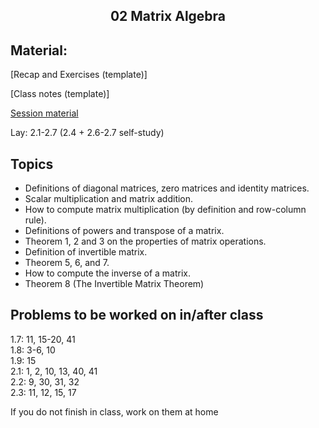 <h2 align="center">02 Matrix Algebra</h2>

## Material:

[Recap and Exercises (template)]

[Class notes (template)]

[Session material](https://viaucdk-my.sharepoint.com/:f:/g/personal/rib_viauc_dk/EgCkADot6NBNgecwld6KLpwBki3OkF32RFBmtB_xbwSBoQ?e=DY1uNJ)

<p>Lay:&nbsp;2.1-2.7 (2.4 + 2.6-2.7 self-study)</p>

## Topics
<ul>
 <li>Definitions of diagonal matrices, zero matrices and identity matrices.</li>
 <li>Scalar multiplication and matrix addition.</li>
 <li>How to compute matrix multiplication (by definition and row-column rule).</li>
 <li>Definitions of powers and transpose of a matrix.</li>
 <li>Theorem 1, 2 and 3 on the properties of matrix operations.</li>
 <li>Definition of invertible matrix.</li>
 <li>Theorem 5, 6, and 7.</li>
 <li>How to compute the inverse of a matrix.</li>
 <li>Theorem 8 (The Invertible Matrix Theorem)</li>
</ul>

## Problems to be worked on in/after class

<p>1.7: 11, 15-20, 41​​​ &nbsp;<br />
1.8: 3-6, 10 &nbsp;<br />
1.9: 15 &nbsp;&nbsp;&nbsp;&nbsp;&nbsp;<br />
2.1: 1, 2, 10, 13, 40, 41 &nbsp;&nbsp;<br />
2.2: 9, 30, 31, 32 &nbsp;&nbsp;<br />
​2.3: 11, 12, 15, 17 &nbsp;<br />

If you do not finish in class, work on them at home</p>